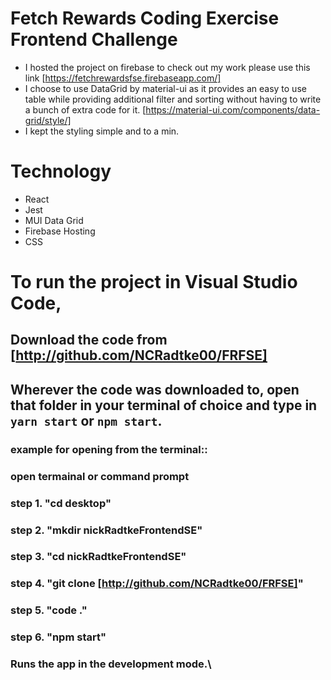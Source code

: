 # Fetch Rewards Coding Exercise Frontend Challenge
- I hosted the project on firebase to check out my work please use this link [https://fetchrewardsfse.firebaseapp.com/]
- I choose to use DataGrid by material-ui as it provides an easy to use table while providing additional filter and sorting without having to write a bunch of extra code for it. [https://material-ui.com/components/data-grid/style/]
- I kept the styling simple and to a min.
# Technology
- React
- Jest
- MUI Data Grid
- Firebase Hosting
- CSS
 
# To run the project in Visual Studio Code,
## Download the code from [http://github.com/NCRadtke00/FRFSE]
## Wherever the code was downloaded to, open that folder in your terminal of choice and type in `yarn start` or `npm start`.
### example for opening from the terminal::
### open termainal or command prompt
### step 1. "cd desktop"
### step 2. "mkdir nickRadtkeFrontendSE"
### step 3. "cd nickRadtkeFrontendSE"
### step 4. "git clone [http://github.com/NCRadtke00/FRFSE]"
### step 5. "code ."
### step 6. "npm start"
### Runs the app in the development mode.\

